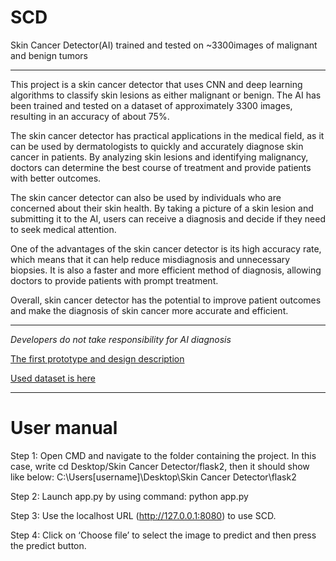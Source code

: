 # SCD
Skin Cancer Detector(AI) trained and tested on ~3300images of malignant and benign tumors
***
This project is a skin cancer detector that uses CNN and deep learning algorithms to classify skin lesions as either malignant or benign. The AI has been trained and tested on a dataset of approximately 3300 images, resulting in an accuracy of about 75%.

The skin cancer detector has practical applications in the medical field, as it can be used by dermatologists to quickly and accurately diagnose skin cancer in patients. By analyzing skin lesions and identifying malignancy, doctors can determine the best course of treatment and provide patients with better outcomes.

The skin cancer detector can also be used by individuals who are concerned about their skin health. By taking a picture of a skin lesion and submitting it to the AI, users can receive a diagnosis and decide if they need to seek medical attention.

One of the advantages of the skin cancer detector is its high accuracy rate, which means that it can help reduce misdiagnosis and unnecessary biopsies. It is also a faster and more efficient method of diagnosis, allowing doctors to provide patients with prompt treatment.

Overall, skin cancer detector has the potential to improve patient outcomes and make the diagnosis of skin cancer more accurate and efficient.
***

_Developers do not take responsibility for AI diagnosis_

[The first prototype and design description](https://www.behance.net/gallery/162330943/Skin-Cancer-Detector-User-Interface-Prototype)


[Used dataset is here](https://www.kaggle.com/datasets/fanconic/skin-cancer-malignant-vs-benign)


***


# User manual

Step 1: Open CMD and navigate to the folder containing the project. In this case, write cd Desktop/Skin Cancer Detector/flask2, then it should show like below:
C:\Users\[username]\Desktop\Skin Cancer Detector\flask2

 
Step 2: Launch app.py by using command: python app.py


Step 3: Use the localhost URL (http://127.0.0.1:8080) to use SCD.


Step 4: Click on ‘Choose file’ to select the image to predict and then press the predict button.


